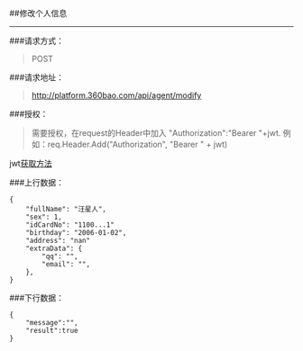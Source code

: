 ##修改个人信息

------------

###请求方式：
> POST

###请求地址：
> http://platform.360bao.com/api/agent/modify

###授权：
> 需要授权，在request的Header中加入
"Authorization":"Bearer "+jwt.
例如：req.Header.Add("Authorization", "Bearer " + jwt)

jwt[获取方法](https://github.com/360bao/Manual/blob/master/%E5%BC%80%E6%94%BE%E5%B9%B3%E5%8F%B0/%E9%94%80%E5%94%AE%E7%AE%A1%E7%90%86api/v4/%E8%B4%A6%E5%8F%B7%E6%8E%A7%E5%88%B6/%E7%99%BB%E5%BD%95.md)

###上行数据：
```
{
    "fullName": "汪星人",
    "sex": 1,
    "idCardNo": "1100...1"
    "birthday": "2006-01-02",
    "address": "nan"
    "extraData": {
        "qq": "",
        "email": "",
    },
}
```

###下行数据：
```
{
    "message":"",
    "result":true
}
```

